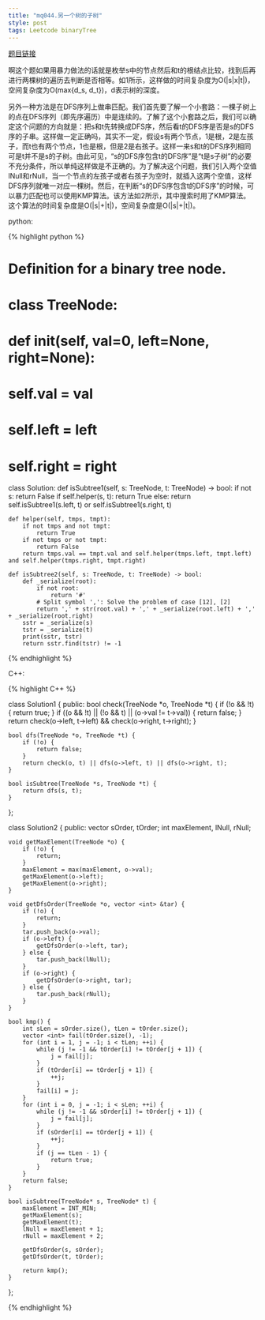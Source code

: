 ```yaml
---
title: "mq044.另一个树的子树"
style: post
tags: Leetcode binaryTree
---
```


[题目链接](https://leetcode-cn.com/problems/subtree-of-another-tree/)

啊这个题如果用暴力做法的话就是枚举s中的节点然后和t的根结点比较，找到后再进行两棵树的遍历去判断是否相等。如1所示，这样做的时间复杂度为O(|s|x|t|)，空间复杂度为O(max{d_s, d_t})，d表示树的深度。

另外一种方法是在DFS序列上做串匹配。我们首先要了解一个小套路：一棵子树上的点在DFS序列（即先序遍历）中是连续的。了解了这个小套路之后，我们可以确定这个问题的方向就是：把s和t先转换成DFS序，然后看t的DFS序是否是s的DFS序的子串。这样做一定正确吗，其实不一定，假设s有两个节点，1是根，2是左孩子，而t也有两个节点，1也是根，但是2是右孩子。这样一来s和t的DFS序列相同可是t并不是s的子树。由此可见，“s的DFS序包含t的DFS序”是“t是s子树”的必要不充分条件，所以单纯这样做是不正确的。为了解决这个问题，我们引入两个空值lNull和rNull，当一个节点的左孩子或者右孩子为空时，就插入这两个空值，这样DFS序列就唯一对应一棵树。然后，在判断“s的DFS序包含t的DFS序”的时候，可以暴力匹配也可以使用KMP算法。该方法如2所示，其中搜索时用了KMP算法。这个算法的时间复杂度是O(|s|+|t|)，空间复杂度是O(|s|+|t|)。

python:

{% highlight python %}

# Definition for a binary tree node.
# class TreeNode:
#     def __init__(self, val=0, left=None, right=None):
#         self.val = val
#         self.left = left
#         self.right = right

class Solution:
    def isSubtree1(self, s: TreeNode, t: TreeNode) -> bool:
        if not s:
            return False
        if self.helper(s, t):
            return True
        else:
            return self.isSubtree1(s.left, t) or self.isSubtree1(s.right, t)

    def helper(self, tmps, tmpt):
        if not tmps and not tmpt:
            return True
        if not tmps or not tmpt:
            return False
        return tmps.val == tmpt.val and self.helper(tmps.left, tmpt.left) and self.helper(tmps.right, tmpt.right)

    def isSubtree2(self, s: TreeNode, t: TreeNode) -> bool:
        def _serialize(root):
            if not root:
                return '#'
            # Split symbol ',': Solve the problem of case [12], [2]
            return ',' + str(root.val) + ',' + _serialize(root.left) + ',' + _serialize(root.right)
        sstr = _serialize(s)
        tstr = _serialize(t)
        print(sstr, tstr)
        return sstr.find(tstr) != -1

{% endhighlight %}

C++:

{% highlight C++ %}

class Solution1 {
public:
    bool check(TreeNode *o, TreeNode *t) {
        if (!o && !t) {
            return true;
        }
        if ((o && !t) || (!o && t) || (o->val != t->val)) {
            return false;
        }
        return check(o->left, t->left) && check(o->right, t->right);
    }

    bool dfs(TreeNode *o, TreeNode *t) {
        if (!o) {
            return false;
        }
        return check(o, t) || dfs(o->left, t) || dfs(o->right, t);
    }

    bool isSubtree(TreeNode *s, TreeNode *t) {
        return dfs(s, t);
    }
};

class Solution2 {
public:
    vector <int> sOrder, tOrder;
    int maxElement, lNull, rNull;

    void getMaxElement(TreeNode *o) {
        if (!o) {
            return;
        }
        maxElement = max(maxElement, o->val);
        getMaxElement(o->left);
        getMaxElement(o->right);
    }

    void getDfsOrder(TreeNode *o, vector <int> &tar) {
        if (!o) {
            return;
        }
        tar.push_back(o->val);
        if (o->left) {
            getDfsOrder(o->left, tar);
        } else {
            tar.push_back(lNull);
        }
        if (o->right) {
            getDfsOrder(o->right, tar);
        } else {
            tar.push_back(rNull);
        }
    }

    bool kmp() {
        int sLen = sOrder.size(), tLen = tOrder.size();
        vector <int> fail(tOrder.size(), -1);
        for (int i = 1, j = -1; i < tLen; ++i) {
            while (j != -1 && tOrder[i] != tOrder[j + 1]) {
                j = fail[j];
            }
            if (tOrder[i] == tOrder[j + 1]) {
                ++j;
            }
            fail[i] = j;
        }
        for (int i = 0, j = -1; i < sLen; ++i) {
            while (j != -1 && sOrder[i] != tOrder[j + 1]) {
                j = fail[j];
            }
            if (sOrder[i] == tOrder[j + 1]) {
                ++j;
            }
            if (j == tLen - 1) {
                return true;
            }
        }
        return false;
    }

    bool isSubtree(TreeNode* s, TreeNode* t) {
        maxElement = INT_MIN;
        getMaxElement(s);
        getMaxElement(t);
        lNull = maxElement + 1;
        rNull = maxElement + 2;

        getDfsOrder(s, sOrder);
        getDfsOrder(t, tOrder);

        return kmp();
    }
};

{% endhighlight %}
